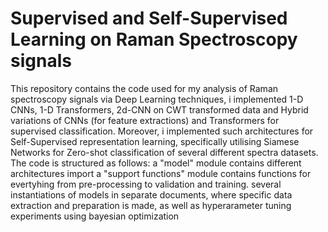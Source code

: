 # Supervised and Self-Supervised Learning on Raman Spectroscopy signals
This repository contains the code used for my analysis of Raman spectroscopy signals via Deep Learning techniques, i implemented 1-D CNNs, 1-D Transformers, 2d-CNN on 
CWT transformed data and Hybrid variations of CNNs (for feature extractions) and Transformers for supervised classification. Moreover, i implemented such architectures for Self-Supervised 
representation learning, specifically utilising Siamese Networks for Zero-shot classification of several different spectra datasets. 
The code is structured as follows: 
a "model" module contains different architectures import
a "support functions" module contains functions for evertyhing from pre-processing to validation and training. 
several instantiations of models in separate documents, where specific data extraction and preparation is made, as well as hyperarameter tuning experiments using bayesian optimization
